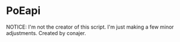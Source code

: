 # PoEapi
NOTICE: I'm not the creator of this script. I'm just making a few minor adjustments. Created by conajer.
